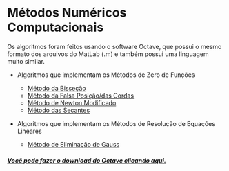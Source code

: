 # Métodos Numéricos Computacionais

Os algoritmos foram feitos usando o software Octave, que possui o mesmo formato dos arquivos do MatLab (.m) e também possui uma linguagem muito similar.

  - Algoritmos que implementam os Métodos de Zero de Funções
    - [Método da Bisseção](ZeroDeFuncoes/Bissecao.m)
    - [Método da Falsa Posição/das Cordas](ZeroDeFuncoes/Falsa_Posicao.m)
    - [Método de Newton Modificado](ZeroDeFuncoes/Newton.m)
    - [Método das Secantes](ZeroDeFuncoes/Secantes.m)
    
  - Algoritmos que implementam os Métodos de Resolução de Equações Lineares
    - [Método de Eliminação de Gauss](Metodo_de_Eliminacao_de_Gauss.m)
    


##### [Você pode fazer o download do Octave clicando aqui.](https://www.gnu.org/software/octave/#install)

